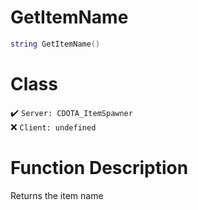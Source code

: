 # GetItemName
```lua
string GetItemName()
```
# Class
✔️ `Server: CDOTA_ItemSpawner`  
❌ `Client: undefined`  

# Function Description
Returns the item name
